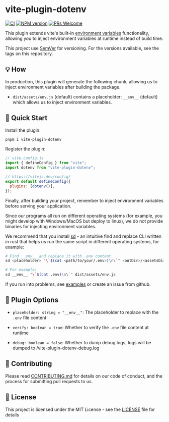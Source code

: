 # vite-plugin-dotenv

[![CI](https://github.com/iendeavor/vite-plugin-dotenv/actions/workflows/ci.yml/badge.svg?branch=main)](https://github.com/iendeavor/vite-plugin-dotenv/actions/workflows/ci.yml)
[![NPM version](https://img.shields.io/npm/v/vite-plugin-dotenv.svg)](https://www.npmjs.com/package/vite-plugin-dotenv)
[![PRs Welcome](https://img.shields.io/badge/PRs-Welcome-brightgreen.svg?style=flat-square)](http://makeapullrequest.com)

This plugin extends vite's built-in [environment variables](https://vitejs.dev/guide/env-and-mode.html#env-variables) functionality, allowing you to inject environment variables at runtime instead of build time.

This project use [SemVer](https://semver.org/) for versioning. For the versions available, see the tags on this repository.

## 💡 How

In production, this plugin will generate the following chunk, allowing us to inject environment variables after building the package.

- `dist/assets/env.js` (default) contains a placeholder: `__env__` (default) which allows us to inject environment variables.

## 🚀 Quick Start

Install the plugin:

```sh
pnpm i vite-plugin-dotenv
```

Register the plugin:

```js
// vite.config.js
import { defineConfig } from "vite";
import dotenv from "vite-plugin-dotenv";

// https://vitejs.dev/config/
export default defineConfig({
  plugins: [dotenv()],
});
```

Finally, after building your project, remember to inject environment variables before serving your application.

Since our programs all run on different operating systems (for example, you might develop with Windows/MacOS but deploy to linux), we do not provide binaries for injecting environment variables.

We recommend that you install [sd](https://github.com/chmln/sd) - an intuitive find and replace CLI written in rust that helps us run the same script in different operating systems, for example:

```sh
# Find __env__ and replace it with .env content
sd <placeholder> "\`$(cat <path/to/your/.env>)\n\`" <outDir>/<assetsDir>/env.js>

# For example:
sd __env__ "\`$(cat .env)\n\`" dist/assets/env.js
```

If you run into problems, see [examples](../examples) or create an issue from github.

## 📖 Plugin Options

- `placeholder: string = "__env__"`: The placeholder to replace with the `.env` file content

- `verify: boolean = true`: Whether to verify the `.env` file content at runtime

- `debug: boolean = false`: Whether to dump debug logs, logs will be dumped to <package-root>/vite-plugin-dotenv-debug.log

## 🤝 Contributing

Please read [CONTRIBUTING.md](./CONTRIBUTING.md) for details on our code of conduct, and the process for submitting pull
requests to us.

## 📝 License

This project is licensed under the MIT License - see the [LICENSE](./LICENSE) file for details
